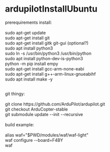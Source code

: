 # ardupilotInstallUbuntu

prerequirements install:<br>
<br>
sudo apt-get update <br>
sudo apt-get install git<br>
sudo apt-get install gitk git-gui  (optional?)<br>
sudo apt install python3<br>
sudo ln -s /usr/bin/python3 /usr/bin/python<br>
sudo apt install python-dev-is-python3<br>
python -m pip install empy<br>
sudo apt-get install gcc-arm-none-eabi<br>
sudo apt-get install g++-arm-linux-gnueabihf<br>
sudo apt install make -y<br>

<br>
git thingy:<br>
<br>
git clone https://github.com/ArduPilot/ardupilot.git<br>
git checkout ArduCopter-stable<br>
git submodule update --init --recursive<br>
<br>
build example:<br>
<br>
alias waf="$PWD/modules/waf/waf-light"<br>
waf configure --board=F4BY<br>
waf <br>
<br>

